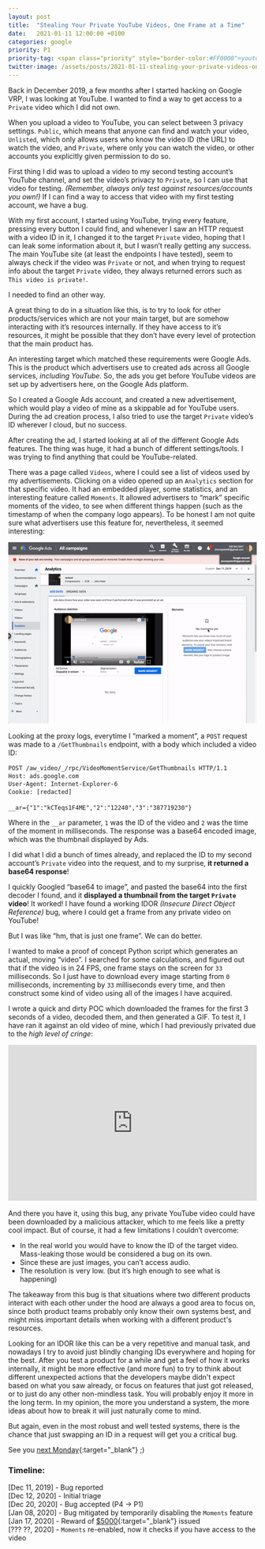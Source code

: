 ```yaml
---
layout: post
title:  "Stealing Your Private YouTube Videos, One Frame at a Time"
date:   2021-01-11 12:00:00 +0100
categories: google
priority: P1
priority-tag: <span class="priority" style="border-color:#FF0000">youtube</span>
twitter-image: /assets/posts/2021-01-11-stealing-your-private-videos-one-frame-at-a-time/twitter-card.png
---
```


Back in December 2019, a few months after I started hacking on Google VRP, I was looking at YouTube. I wanted to find a way to get access to a `Private` video which I did not own.

When you upload a video to YouTube, you can select between 3 privacy settings. `Public`, which means that anyone can find and watch your video, `Unlisted`, which only allows users who know the video ID (the URL) to watch the video, and `Private`, where only you can watch the video, or other accounts you explicitly given permission to do so.

First thing I did was to upload a video to my second testing account’s YouTube channel, and set the video’s privacy to `Private`, so I can use that video for testing. *(Remember, always only test against resources/accounts you own!)* If I can find a way to access that video with my first testing account, we have a bug.

With my first account, I started using YouTube, trying every feature, pressing every button I could find, and whenever I saw an HTTP request with a video ID in it, I changed it to the target `Private` video, hoping that I can leak some information about it, but I wasn’t really getting any success. The main YouTube site (at least the endpoints I have tested), seem to always check if the video was `Private` or not, and when trying to request info about the target `Private` video, they always returned errors such as `This video is private!`.

I needed to find an other way.

A great thing to do in a situation like this, is to try to look for other products/services which are not your main target, but are somehow interacting with it’s resources internally. If they have access to it’s resources, it might be possible that they don’t have every level of protection that the main product has.

An interesting target which matched these requirements were Google Ads. This is the product which advertisers use to created ads across all Google services, *including YouTube*. So, the ads you get before YouTube videos are set up by advertisers here, on the Google Ads platform.

So I created a Google Ads account, and created a new advertisement, which would play a video of mine as a skippable ad for YouTube users. During the ad creation process, I also tried to use the target `Private` video’s ID wherever I cloud, but no success.

After creating the ad, I started looking at all of the different Google Ads features. The thing was huge, it had a bunch of different settings/tools. I was trying to find anything that could be YouTube-related.

There was a page called `Videos`, where I could see a list of videos used by my advertisements. Clicking on a video opened up an `Analytics` section for that specific video. It had an embedded player, some statistics, and an interesting feature called `Moments`. It allowed advertisers to “mark” specific moments of the video, to see when different things happen (such as the timestamp of when the company logo appears). To be honest I am not quite sure what advertisers use this feature for, nevertheless, it seemed interesting:

![The Moments feature on the Ads console](/assets/posts/2021-01-11-stealing-your-private-videos-one-frame-at-a-time/ads-moments.gif)

Looking at the proxy logs, everytime I “marked a moment”, a `POST` request was made to a `/GetThumbnails` endpoint, with a body which included a video ID:

```http
POST /aw_video/_/rpc/VideoMomentService/GetThumbnails HTTP/1.1
Host: ads.google.com
User-Agent: Internet-Explorer-6
Cookie: [redacted]

__ar={"1":"kCTeqs1F4ME","2":"12240","3":"387719230"}
```

Where in the `__ar` parameter, `1` was the ID of the video and `2` was the time of the moment in milliseconds. The response was a base64 encoded image, which was the thumbnail displayed by Ads.

I did what I did a bunch of times already, and replaced the ID to my second account’s `Private` video into the request, and to my surprise, **it returned a base64 response**!

I quickly Googled “base64 to image”, and pasted the base64 into the first decoder I found, and it **displayed a thumbnail from the target `Private` video**! It worked! I have found a working IDOR *(Insecure Direct Object Reference)* bug, where I could get a frame from any private video on YouTube!

But I was like “hm, that is just one frame”. We can do better.

I wanted to make a proof of concept Python script which generates an actual, moving “video”. I searched for some calculations, and figured out that if the video is in 24 FPS, one frame stays on the screen for `33` milliseconds. So I just have to download every image starting from `0` milliseconds, incrementing by `33` milliseconds every time, and then construct some kind of video using all of the images I have acquired.

I wrote a quick and dirty POC which downloaded the frames for the first 3 seconds of a video, decoded them, and then generated a GIF. To test it, I have ran it against an old video of mine, which I had previously privated due to the *high level of cringe*:

<iframe width="100%" height="315px" src="https://www.youtube.com/embed/G3bNbYRTxZM" frameborder="0" allow="accelerometer; autoplay; encrypted-media; gyroscope; picture-in-picture" allowfullscreen></iframe>

And there you have it, using this bug, any private YouTube video could have been downloaded by a malicious attacker, which to me feels like a pretty cool impact. But of course, it had a few limitations I couldn’t overcome:


- In the real world you would have to know the ID of the target video. Mass-leaking those would be considered a bug on its own.
- Since these are just images, you can’t access audio.
- The resolution is very low. (but it’s high enough to see what is happening)

The takeaway from this bug is that situations where two different products interact with each other under the hood are always a good area to focus on, since both product teams probably only know their own systems best, and might miss important details when working with a different product's resources.

Looking for an IDOR like this can be a very repetitive and manual task, and nowadays I try to avoid just blindly changing IDs everywhere and hoping for the best. After you test a product for a while and get a feel of how it works internally, it might be more effective (and more fun) to try to think about different unexpected actions that the developers maybe didn't expect based on what you saw already, or focus on features that just got released, or to just do any other non-mindless task. You will probably enjoy it more in the long term. In my opinion, the more you understand a system, the more ideas about how to break it will just naturally come to mind.

But again, even in the most robust and well tested systems, there is the chance that just swapping an ID in a request will get you a critical bug.

See you [next Monday](https://twitter.com/xdavidhu){:target="_blank"} ;)

### Timeline:
[Dec 11, 2019] - Bug reported \
[Dec 12, 2020] - Initial triage \
[Dec 20, 2020] - Bug accepted (P4 -> P1) \
[Jan 08, 2020] - Bug mitigated by temporarily disabling the `Moments` feature \
[Jan 17, 2020] - Reward of [$5000](https://www.google.com/about/appsecurity/reward-program/){:target="_blank"} issued \
[??? ??, 2020] - `Moments` re-enabled, now it checks if you have access to the video
